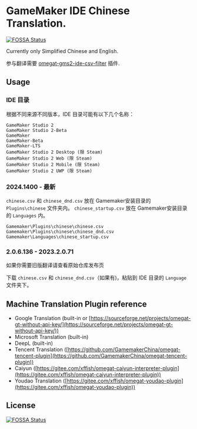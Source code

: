 # GameMaker IDE Chinese Translation.
[![FOSSA Status](https://app.fossa.com/api/projects/git%2Bgithub.com%2FGamemakerChina%2Fgms2translation.svg?type=shield)](https://app.fossa.com/projects/git%2Bgithub.com%2FGamemakerChina%2Fgms2translation?ref=badge_shield)

Currently only Simplified Chinese and English.

参与翻译需要 [omegat-gms2-ide-csv-filter](https://github.com/GamemakerChina/omegat-gms2-ide-csv-filter) 插件.

## Usage

### IDE 目录

根据不同来源不同版本，IDE 目录可能有以下几个名称：

```text
GameMaker Studio 2
GameMaker Studio 2-Beta
GameMaker
GameMaker-Beta
GameMaker-LTS
GameMaker Studio 2 Desktop (限 Steam)
GameMaker Studio 2 Web (限 Steam)
GameMaker Studio 2 Mobile (限 Steam)
GameMaker Studio 2 UWP (限 Steam)
```

### 2024.1400 - 最新
`chinese.csv` 和 `chinese_dnd.csv` 放在 Gamemaker安装目录的 `Plugins\chinese` 文件夹内。
`chinese_startup.csv` 放在 Gamemaker安装目录的 `Languages` 内。
```
Gamemaker\Plugins\chinese\chinese.csv
Gamemaker\Plugins\chinese\chinese_dnd.csv
Gamemaker\Languages\chinese_startup.csv
```


### 2.0.6.136 - 2023.2.0.71
如果你需要旧版翻译请查看原始仓库发布页

下载 `chinese.csv` 和 `chinese_dnd.csv`（如果有)，粘贴到 IDE 目录的 `Language` 文件夹下。

## Machine Translation Plugin reference 

 - Google Translation (built-in or [https://sourceforge.net/projects/omegat-gt-without-api-key/](https://sourceforge.net/projects/omegat-gt-without-api-key/))
 - Microsoft Translation (built-in)
 - DeepL (built-in)
 - Tencent Translation ([https://github.com/GamemakerChina/omegat-tencent-plugin](https://github.com/GamemakerChina/omegat-tencent-plugin))
 - Caiyun ([https://gitee.com/xffish/omegat-caiyun-interpreter-plugin](https://gitee.com/xffish/omegat-caiyun-interpreter-plugin))
 - Youdao Translation ([https://gitee.com/xffish/omegat-youdao-plugin](https://gitee.com/xffish/omegat-youdao-plugin))

## License
[![FOSSA Status](https://app.fossa.com/api/projects/git%2Bgithub.com%2FGamemakerChina%2Fgms2translation.svg?type=large)](https://app.fossa.com/projects/git%2Bgithub.com%2FGamemakerChina%2Fgms2translation?ref=badge_large)
